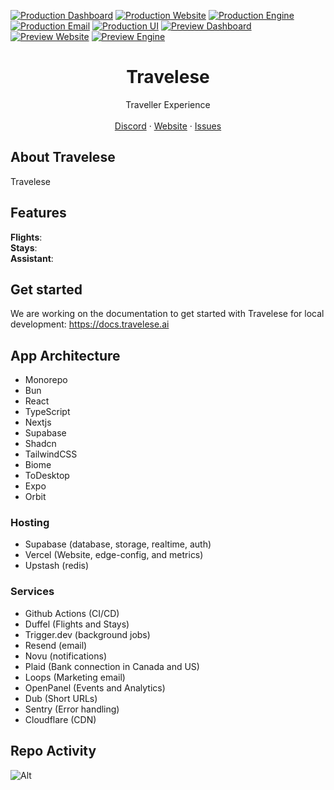 <!-- ![hero]() -->

[![Production Dashboard](https://github.com/travelese/travelese/actions/workflows/production-dashboard.yml/badge.svg)](https://github.com/travelese/travelese/actions/workflows/production-dashboard.yml)
[![Production Website](https://github.com/travelese/travelese/actions/workflows/production-website.yml/badge.svg)](https://github.com/travelese/travelese/actions/workflows/production-website.yml)
[![Production Engine](https://github.com/travelese/travelese/actions/workflows/production-engine.yml/badge.svg)](https://github.com/travelese/travelese/actions/workflows/production-engine.yml)
[![Production Email](https://github.com/travelese/travelese/actions/workflows/production-email.yml/badge.svg)](https://github.com/travelese/travelese/actions/workflows/production-email.yml)
[![Production UI](https://github.com/travelese/travelese/actions/workflows/production-ui.yml/badge.svg)](https://github.com/travelese/travelese/actions/workflows/production-ui.yml)
[![Preview Dashboard](https://github.com/travelese/travelese/actions/workflows/preview-dashboard.yaml/badge.svg)](https://github.com/travelese/travelese/actions/workflows/preview-dashboard.yaml)
[![Preview Website](https://github.com/travelese/travelese/actions/workflows/preview-website.yml/badge.svg)](https://github.com/travelese/travelese/actions/workflows/preview-website.yml)
[![Preview Engine](https://github.com/travelese/travelese/actions/workflows/preview-engine.yml/badge.svg)](https://github.com/travelese/travelese/actions/workflows/preview-engine.yml)

<p align="center">
	<h1 align="center"><b>Travelese</b></h1>
<p align="center">
    Traveller Experience
    <br />
    <br />
    <a href="https://go.travelese.ai/XTxOfuy">Discord</a>
    ·
    <a href="https://travelese.ai">Website</a>
    ·
    <a href="https://git.new/travelese">Issues</a>
  </p>
</p>

## About Travelese

Travelese

## Features

**Flights**: <br/> **Stays**: <br/> **Assistant**: <br/>

## Get started

We are working on the documentation to get started with Travelese for local
development: https://docs.travelese.ai

## App Architecture

- Monorepo
- Bun
- React
- TypeScript
- Nextjs
- Supabase
- Shadcn
- TailwindCSS
- Biome
- ToDesktop
- Expo
- Orbit

### Hosting

- Supabase (database, storage, realtime, auth)
- Vercel (Website, edge-config, and metrics)
- Upstash (redis)

### Services

- Github Actions (CI/CD)
- Duffel (Flights and Stays)
- Trigger.dev (background jobs)
- Resend (email)
- Novu (notifications)
- Plaid (Bank connection in Canada and US)
- Loops (Marketing email)
- OpenPanel (Events and Analytics)
- Dub (Short URLs)
- Sentry (Error handling)
- Cloudflare (CDN)

## Repo Activity

![Alt](https://repobeats.axiom.co/api/embed/403f11a783943a4029fb5bd61edc38ffb9bf8fd9.svg "Repobeats analytics image")
